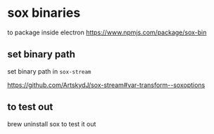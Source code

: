 # sox binaries
to package inside electron
https://www.npmjs.com/package/sox-bin

## set binary path 
set binary path in `sox-stream`

https://github.com/ArtskydJ/sox-stream#var-transform--soxoptions

## to test out 
brew uninstall sox to test it out